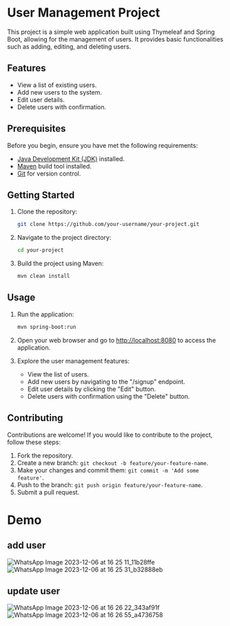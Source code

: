 # User Management Project

This project is a simple web application built using Thymeleaf and Spring Boot, allowing for the management of users. It provides basic functionalities such as adding, editing, and deleting users.

## Features

- View a list of existing users.
- Add new users to the system.
- Edit user details.
- Delete users with confirmation.

## Prerequisites

Before you begin, ensure you have met the following requirements:

- [Java Development Kit (JDK)](https://adoptium.net/?variant=openjdk11) installed.
- [Maven](https://maven.apache.org/download.cgi) build tool installed.
- [Git](https://git-scm.com/downloads) for version control.

## Getting Started

1. Clone the repository:

    ```bash
    git clone https://github.com/your-username/your-project.git
    ```

2. Navigate to the project directory:

    ```bash
    cd your-project
    ```

3. Build the project using Maven:

    ```bash
    mvn clean install
    ```

## Usage

1. Run the application:

    ```bash
    mvn spring-boot:run
    ```

2. Open your web browser and go to [http://localhost:8080](http://localhost:8080) to access the application.

3. Explore the user management features:

    - View the list of users.
    - Add new users by navigating to the "/signup" endpoint.
    - Edit user details by clicking the "Edit" button.
    - Delete users with confirmation using the "Delete" button.

## Contributing

Contributions are welcome! If you would like to contribute to the project, follow these steps:

1. Fork the repository.
2. Create a new branch: `git checkout -b feature/your-feature-name`.
3. Make your changes and commit them: `git commit -m 'Add some feature'`.
4. Push to the branch: `git push origin feature/your-feature-name`.
5. Submit a pull request.

   
# Demo
## add user 
![WhatsApp Image 2023-12-06 at 16 25 11_11b28ffe](https://github.com/AcetaCrenu/users-management-thymeleaf/assets/127788237/64111b7d-1663-4fad-af36-57c221d79a6e)
![WhatsApp Image 2023-12-06 at 16 25 31_b32888eb](https://github.com/AcetaCrenu/users-management-thymeleaf/assets/127788237/fdc0cdab-31b0-4f22-9fbf-4e5297b9e817)

## update user
![WhatsApp Image 2023-12-06 at 16 26 22_343af91f](https://github.com/AcetaCrenu/users-management-thymeleaf/assets/127788237/1670fb48-c80a-407d-b439-e73c419dbcb8)
![WhatsApp Image 2023-12-06 at 16 26 55_a4736758](https://github.com/AcetaCrenu/users-management-thymeleaf/assets/127788237/9c4e12f3-1f06-46f5-80eb-e5c1aab98052)

##
